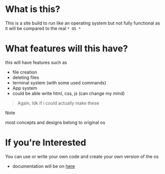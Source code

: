 # What is this?
This is a site build to run like an operating system but not fully functional as it will be compared to the real ``* OS *``

# What features will this have?
this will have features such as
- file creation
- deleting files
- terminal system (with some used commands)
- App system
- could be able write html, css, js (can change my mind)

> Again, Idk if i could actually make these

> [!NOTE]
> most concepts and designs belong to original os

# If you're Interested
You can use or write your own code and create your own version of the os
- documentation will be on [here](https://github.com/Kur0Daisuke/KuroOs/blob/main/Documentation.md)

